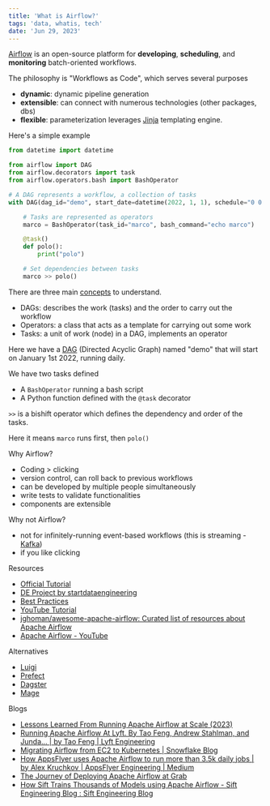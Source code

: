 ```yaml
---
title: 'What is Airflow?'
tags: 'data, whatis, tech'
date: 'Jun 29, 2023'
---
```


[Airflow](https://github.com/apache/airflow) is an open-source platform for **developing**, **scheduling**, and **monitoring** batch-oriented workflows.

The philosophy is "Workflows as Code", which serves several purposes

- **dynamic**: dynamic pipeline generation
- **extensible**: can connect with numerous technologies (other packages, dbs)
- **flexible**: parameterization leverages [Jinja](https://jinja.palletsprojects.com/en/3.1.x/) templating engine.

Here's a simple example

```py
from datetime import datetime

from airflow import DAG
from airflow.decorators import task
from airflow.operators.bash import BashOperator

# A DAG represents a workflow, a collection of tasks
with DAG(dag_id="demo", start_date=datetime(2022, 1, 1), schedule="0 0 * * *") as dag:

    # Tasks are represented as operators
    marco = BashOperator(task_id="marco", bash_command="echo marco")

    @task()
    def polo():
        print("polo")

    # Set dependencies between tasks
    marco >> polo()

```

There are three main [concepts](https://airflow.apache.org/docs/apache-airflow/1.10.12/concepts.html#dags) to understand.

- DAGs: describes the work (tasks) and the order to carry out the workflow
- Operators: a class that acts as a template for carrying out some work
- Tasks: a unit of work (node) in a DAG, implements an operator

Here we have a [DAG](https://airflow.apache.org/docs/apache-airflow/1.10.12/concepts.html#dags) (Directed Acyclic Graph) named "demo" that will start on January 1st 2022, running daily.

We have two tasks defined

- A `BashOperator` running a bash script
- A Python function defined with the `@task` decorator

`>>` is a bishift operator which defines the dependency and order of the tasks.

Here it means `marco` runs first, then `polo()`

Why Airflow?

- Coding > clicking
- version control, can roll back to previous workflows
- can be developed by multiple people simultaneously
- write tests to validate functionalities
- components are extensible

Why not Airflow?

- not for infinitely-running event-based workflows (this is streaming - [Kafka](https://kafka.apache.org/))
- if you like clicking

Resources

- [Official Tutorial](https://airflow.apache.org/docs/apache-airflow/stable/tutorial/index.html)
- [DE Project by startdataengineering](https://www.startdataengineering.com/post/data-engineering-project-for-beginners-batch-edition/)
- [Best Practices](https://airflow.apache.org/docs/apache-airflow/stable/best-practices.html)
- [YouTube Tutorial](https://youtu.be/2v9AKewyUEo)
- [jghoman/awesome-apache-airflow: Curated list of resources about Apache Airflow](https://github.com/jghoman/awesome-apache-airflow)
- [Apache Airflow - YouTube](https://www.youtube.com/@ApacheAirflow/videos)

Alternatives

- [Luigi](https://github.com/spotify/luigi)
- [Prefect](https://www.prefect.io/)
- [Dagster](https://dagster.io/)
- [Mage](https://www.mage.ai/)

Blogs

- [Lessons Learned From Running Apache Airflow at Scale (2023)](https://shopify.engineering/lessons-learned-apache-airflow-scale)
- [Running Apache Airflow At Lyft. By Tao Feng, Andrew Stahlman, and Junda… | by Tao Feng | Lyft Engineering](https://eng.lyft.com/running-apache-airflow-at-lyft-6e53bb8fccff)
- [Migrating Airflow from EC2 to Kubernetes | Snowflake Blog](https://www.snowflake.com/blog/migrating-airflow-from-amazon-ec2-to-kubernetes/)
- [How AppsFlyer uses Apache Airflow to run more than 3.5k daily jobs | by Alex Kruchkov | AppsFlyer Engineering | Medium](https://medium.com/appsflyerengineering/how-appsflyer-uses-apache-airflow-to-run-over-3-5k-daily-jobs-and-more-683106cb24fc)
- [The Journey of Deploying Apache Airflow at Grab](https://engineering.grab.com/the-journey-of-deploying-apache-airflow-at-Grab)
- [How Sift Trains Thousands of Models using Apache Airflow - Sift Engineering Blog : Sift Engineering Blog](https://engineering.sift.com/sift-trains-thousands-models-using-apache-airflow/)

